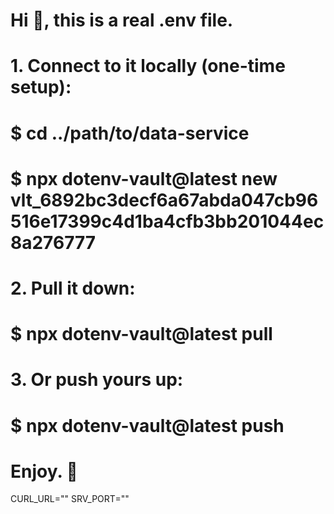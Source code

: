 #
# Hi 👋, this is a real .env file.
#
# 1. Connect to it locally (one-time setup):
#
# $ cd ../path/to/data-service
# $ npx dotenv-vault@latest new vlt_6892bc3decf6a67abda047cb96516e17399c4d1ba4cfb3bb201044ec8a276777
#
# 2. Pull it down:
#
# $ npx dotenv-vault@latest pull
#
# 3. Or push yours up:
#
# $ npx dotenv-vault@latest push
#
# 

# Enjoy. 🌴
CURL_URL=""
SRV_PORT=""